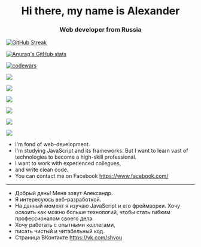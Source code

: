 <h1 align="center">Hi there, my name is Alexander</h1>
<h3 align="center">Web developer from Russia</h3>

[![GitHub Streak](https://github-readme-streak-stats.herokuapp.com/?user=Shyou92)](https://git.io/streak-stats)

[![Anurag's GitHub stats](https://github-readme-stats.vercel.app/api?username=Shyou92)](https://github.com/anuraghazra/github-readme-stats)

[![codewars](https://www.codewars.com/users/Alexander%20Vitchinov/badges/small)](https://www.codewars.com/users/Alexander%20Vitchinov)
  
![](https://komarev.com/ghpvc/?username=Shyou92)</h3>

![](https://github-profile-summary-cards.vercel.app/api/cards/profile-details?username=Shyou92&theme=solarized_dark)

![](https://github-profile-summary-cards.vercel.app/api/cards/most-commit-language?username=Shyou92&theme=solarized_dark)

![](https://github-profile-summary-cards.vercel.app/api/cards/repos-per-language?username=Shyou92&theme=solarized_dark)

![](https://github-profile-summary-cards.vercel.app/api/cards/stats?username=Shyou92&theme=solarized_dark)

![](https://github-profile-summary-cards.vercel.app/api/cards/productive-time?username=Shyou92&theme=solarized_dark)

- I'm fond of web-development.
- I'm studying JavaScript and its frameworks. But I want to learn vast of technologies to become a high-skill professional.
- I want to work with experienced collegues,
- and write clean code.
- You can contact me on Facebook https://www.facebook.com/
----------------------------------------------------------------------------------------------------------------------------------
- Добрый день! Меня зовут Александр.
- Я интересуюсь веб-разработкой.
- На данный момент я изучаю JavaScript и его фреймворки. Хочу освоить как можно больше технологий, чтобы стать гибким профессионалом своего дела.
- Хочу работать с опытными коллегами,
- писать чистый и читабельный код.
- Страница ВКонтакте https://vk.com/shyou

